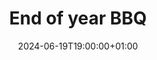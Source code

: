 ---
title: "End of year BBQ"
date: 2024-06-19T19:00:00+01:00
end_date: 2024-06-19T22:00:00+01:00
lng: "-1.1749209900670505"
lat: "52.95125670338614"
---